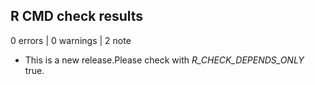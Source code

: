 ## R CMD check results

0 errors | 0 warnings | 2 note

* This is a new release.Please check with _R_CHECK_DEPENDS_ONLY_ true.
